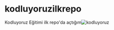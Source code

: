 # kodluyoruzilkrepo
Kodluyoruz Eğitimi ilk repo'da açtığım![kodluyoruz](https://user-images.githubusercontent.com/78756134/117591091-6b850a80-b13b-11eb-9364-f16eb43211dd.png)
